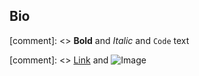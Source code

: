 ## Bio


[comment]: <> **Bold** and _Italic_ and `Code` text

[comment]: <> [Link](url) and ![Image](src)
